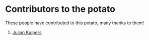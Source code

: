# Contributors to the potato

These people have contributed to this potato, many thanks to them!

1. [Julian Kuipers](/profiles/julian.md)